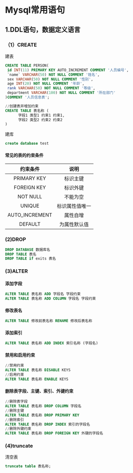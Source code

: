 # Mysql常用语句

## 1.DDL语句，数据定义语言

### （1）CREATE

建表

```sql
CREATE TABLE PERSON(
 id INT(11) PRIMARY KEY AUTO_INCREMENT COMMENT '人员编号',
 `name` VARCHAR(50) NOT NULL COMMENT '姓名',
 sex VARCHAR(50) NOT NULL COMMENT '性别',
 age INT(20) NOT NULL COMMENT '年龄',
 rank VARCHAR(50) NOT NULL COMMENT '等级',
 department VARCHAR(100) NOT NULL COMMENT '所在部门'
)COMMENT '人员信息表';

//创建表并增加约束
CREATE TABLE 表名称 (
      字段1 类型1 约束1 约束1,
      字段2 类型2 约束2 约束2 
)
```

建库

```sql
create database test
```

#### 常见的表的约束条件

|    约束条件    |      说明      |
| :------------: | :------------: |
|  PRIMARY KEY   |    标识主键    |
|  FOREIGN KEY   |    标识外键    |
|    NOT NULL    |    不能为空    |
|     UNIQUE     | 标识属性值唯一 |
| AUTO_INCREMENT |    属性自增    |
|    DEFAULT     |  为属性默认值  |



### (2)DROP

```sql
DROP DATABASE 数据库名
DROP TABLE 表名
DROP TABLE if exits 表名 
```

### (3)ALTER

#### 添加字段

```sql
ALTER TABLE 表名称 ADD 字段名 字段约束
ALTER TABLE 表名称 ADD COLUMN 字段名 字段约束
```

#### 修改表名

```sql
ALTER TABLE 修改前表名称 RENAME 修改后表名称
```

#### 添加索引

```sql
ALTER TABLE 表名称 ADD INDEX 索引名称 (字段名)
```

#### 禁用和启用约束

```sql
//禁用约束
ALTER TABLE 表名称 DISABLE KEYS
//启用约束
ALTER TABLE 表名称 ENABLE KEYS
```

#### 删除表字段、主键、索引、外键约束

```sql
//删除表字段
ALTER TABLE 表名称 DROP COLUMN 字段名
//删除主键
ALTER TABLE 表名称 DROP PRIMARY KEY
//删除索引
ALTER TABLE 表名称 DROP INDEX 索引的字段名
//删除外键约束
ALTER TABLE 表名称 DROP FOREIGN KEY 外键的字段名
```

### (4)truncate

清空表

```sql
truncate table 表名称;
```



